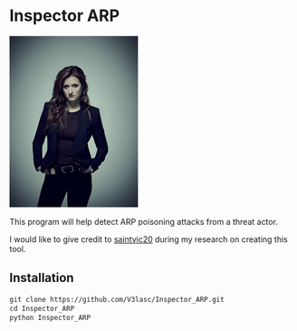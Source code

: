 # Inspector ARP
<img src='Dom_DiPierro.jpg' width='45%'>

This program will help detect ARP poisoning attacks from a threat actor.

I would like to give credit to [saintvic20](https://github.com/saintvic20/ARP-SPOOF-DETECTOR) during my research on creating this tool.

## Installation
```
git clone https://github.com/V3lasc/Inspector_ARP.git
cd Inspector_ARP
python Inspector_ARP
```
